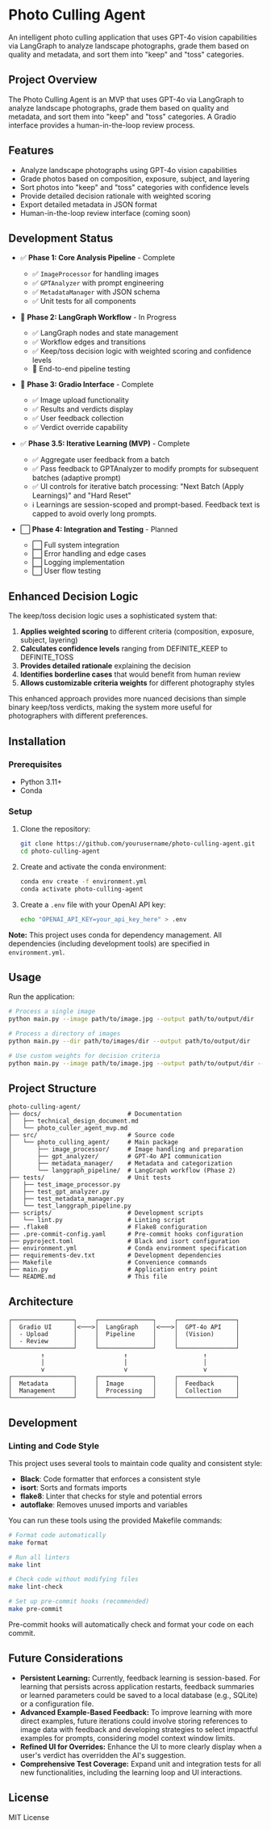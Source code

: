 # Photo Culling Agent

An intelligent photo culling application that uses GPT-4o vision capabilities via LangGraph to analyze landscape photographs, grade them based on quality and metadata, and sort them into "keep" and "toss" categories.

## Project Overview

The Photo Culling Agent is an MVP that uses GPT-4o via LangGraph to analyze landscape photographs, grade them based on quality and metadata, and sort them into "keep" and "toss" categories. A Gradio interface provides a human-in-the-loop review process.

## Features

- Analyze landscape photographs using GPT-4o vision capabilities
- Grade photos based on composition, exposure, subject, and layering
- Sort photos into "keep" and "toss" categories with confidence levels
- Provide detailed decision rationale with weighted scoring
- Export detailed metadata in JSON format
- Human-in-the-loop review interface (coming soon)

## Development Status

- ✅ **Phase 1: Core Analysis Pipeline** - Complete
  - ✅ `ImageProcessor` for handling images
  - ✅ `GPTAnalyzer` with prompt engineering
  - ✅ `MetadataManager` with JSON schema
  - ✅ Unit tests for all components

- 🔄 **Phase 2: LangGraph Workflow** - In Progress
  - ✅ LangGraph nodes and state management
  - ✅ Workflow edges and transitions
  - ✅ Keep/toss decision logic with weighted scoring and confidence levels
  - 🔄 End-to-end pipeline testing

- 🔄 **Phase 3: Gradio Interface** - Complete
  - ✅ Image upload functionality
  - ✅ Results and verdicts display
  - ✅ User feedback collection
  - ✅ Verdict override capability

- ✅ **Phase 3.5: Iterative Learning (MVP)** - Complete
  - ✅ Aggregate user feedback from a batch
  - ✅ Pass feedback to GPTAnalyzer to modify prompts for subsequent batches (adaptive prompt)
  - ✅ UI controls for iterative batch processing: "Next Batch (Apply Learnings)" and "Hard Reset"
  - ℹ️ Learnings are session-scoped and prompt-based. Feedback text is capped to avoid overly long prompts.

- ⬜ **Phase 4: Integration and Testing** - Planned
  - ⬜ Full system integration
  - ⬜ Error handling and edge cases
  - ⬜ Logging implementation
  - ⬜ User flow testing

## Enhanced Decision Logic

The keep/toss decision logic uses a sophisticated system that:

1. **Applies weighted scoring** to different criteria (composition, exposure, subject, layering)
2. **Calculates confidence levels** ranging from DEFINITE_KEEP to DEFINITE_TOSS
3. **Provides detailed rationale** explaining the decision
4. **Identifies borderline cases** that would benefit from human review
5. **Allows customizable criteria weights** for different photography styles

This enhanced approach provides more nuanced decisions than simple binary keep/toss verdicts, making the system more useful for photographers with different preferences.

## Installation

### Prerequisites

- Python 3.11+
- Conda

### Setup

1. Clone the repository:
   ```bash
   git clone https://github.com/yourusername/photo-culling-agent.git
   cd photo-culling-agent
   ```

2. Create and activate the conda environment:
   ```bash
   conda env create -f environment.yml
   conda activate photo-culling-agent
   ```

3. Create a `.env` file with your OpenAI API key:
   ```bash
   echo "OPENAI_API_KEY=your_api_key_here" > .env
   ```

**Note:** This project uses conda for dependency management. All dependencies (including development tools) are specified in `environment.yml`.

## Usage

Run the application:
```bash
# Process a single image
python main.py --image path/to/image.jpg --output path/to/output/dir

# Process a directory of images
python main.py --dir path/to/images/dir --output path/to/output/dir

# Use custom weights for decision criteria
python main.py --image path/to/image.jpg --output path/to/output/dir --weights "composition=2.0,exposure=0.8,subject=1.0,layering=0.7,base_score=1.0"
```

## Project Structure

```
photo-culling-agent/
├── docs/                        # Documentation
│   ├── technical_design_document.md
│   └── photo_culler_agent_mvp.md
├── src/                         # Source code
│   └── photo_culling_agent/     # Main package
│       ├── image_processor/     # Image handling and preparation
│       ├── gpt_analyzer/        # GPT-4o API communication
│       ├── metadata_manager/    # Metadata and categorization
│       └── langgraph_pipeline/  # LangGraph workflow (Phase 2)
├── tests/                       # Unit tests
│   ├── test_image_processor.py
│   ├── test_gpt_analyzer.py
│   ├── test_metadata_manager.py
│   └── test_langgraph_pipeline.py
├── scripts/                     # Development scripts
│   └── lint.py                  # Linting script
├── .flake8                      # Flake8 configuration
├── .pre-commit-config.yaml      # Pre-commit hooks configuration
├── pyproject.toml               # Black and isort configuration
├── environment.yml              # Conda environment specification
├── requirements-dev.txt         # Development dependencies
├── Makefile                     # Convenience commands
├── main.py                      # Application entry point
└── README.md                    # This file
```

## Architecture

```
┌─────────────────┐     ┌───────────────┐     ┌────────────────┐
│  Gradio UI      │<───>│  LangGraph    │<───>│  GPT-4o API    │
│  - Upload       │     │  Pipeline     │     │  (Vision)      │
│  - Review       │     │               │     │                │
└─────────────────┘     └───────────────┘     └────────────────┘
         ↑                      ↑                     ↑
         │                      │                     │
         v                      v                     v
┌─────────────────┐     ┌───────────────┐     ┌────────────────┐
│  Metadata       │     │  Image        │     │  Feedback      │
│  Management     │     │  Processing   │     │  Collection    │
└─────────────────┘     └───────────────┘     └────────────────┘
```

## Development

### Linting and Code Style

This project uses several tools to maintain code quality and consistent style:

- **Black**: Code formatter that enforces a consistent style
- **isort**: Sorts and formats imports
- **flake8**: Linter that checks for style and potential errors
- **autoflake**: Removes unused imports and variables

You can run these tools using the provided Makefile commands:

```bash
# Format code automatically
make format

# Run all linters
make lint

# Check code without modifying files
make lint-check

# Set up pre-commit hooks (recommended)
make pre-commit
```

Pre-commit hooks will automatically check and format your code on each commit.

## Future Considerations

- **Persistent Learning:** Currently, feedback learning is session-based. For learning that persists across application restarts, feedback summaries or learned parameters could be saved to a local database (e.g., SQLite) or a configuration file.
- **Advanced Example-Based Feedback:** To improve learning with more direct examples, future iterations could involve storing references to image data with feedback and developing strategies to select impactful examples for prompts, considering model context window limits.
- **Refined UI for Overrides:** Enhance the UI to more clearly display when a user's verdict has overridden the AI's suggestion.
- **Comprehensive Test Coverage:** Expand unit and integration tests for all new functionalities, including the learning loop and UI interactions.

## License

MIT License
